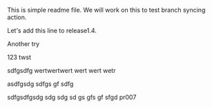 This is simple readme file.
We will work on this to test branch syncing action.

Let's add this line to release1.4.

Another try

123 twst

sdfgsdfg
wertwertwert
wert
wert
wetr

asdfgsdg
sdfgs
gf
sdfg

sdfgsdfgsdg
sdg
sdg
sd
gs
gfs
gf
sfgd
pr007